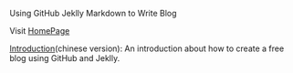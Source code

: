 Using GitHub Jeklly Markdown to Write Blog

Visit [HomePage](http://shu-jed.github.io)

[Introduction](https://github.com/shu-jed/shujed.github.io/)(chinese version):
An introduction about how to create a free blog using GitHub and Jeklly. 
